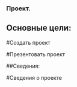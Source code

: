 ### Проект.
##  Основные цели:

#Создать проект

#Презентовать проект

##Сведения:

#Сведения о проекте
